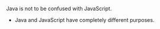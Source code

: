 

Java is not to be confused with JavaScript.

- Java and JavaScript have completely different purposes.


